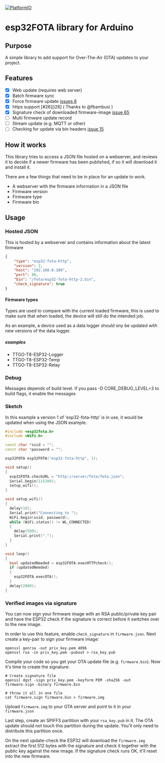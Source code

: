 [![PlatformIO](https://github.com/chrisjoyce911/esp32FOTA/workflows/PlatformIO/badge.svg)](https://github.com/chrisjoyce911/esp32FOTA/actions/)

# esp32FOTA library for Arduino

## Purpose

A simple library to add support for Over-The-Air (OTA) updates to your project.

## Features

- [x] Web update (requires web server)
- [x] Batch firmware sync
- [x] Force firmware update [issues 8]
- [x] https support [#26][i26] ( Thanks to @fbambusi )
- [x] Signature check of downloaded firmware-image [issue 65]
- [ ] Multi firmware update record
- [ ] Stream update (e.g. MQTT or other)
- [ ] Checking for update via bin headers [issue 15]

## How it works

This library tries to access a JSON file hosted on a webserver, and reviews it to decide if a newer firmware has been published, if so it will download it and install it.

There are a few things that need to be in place for an update to work.

- A webserver with the firmware information in a JSON file
- Firmware version
- Firmware type
- Firmware bin

## Usage

### Hosted JSON

This is hosted by a webserver and contains information about the latest firmware

```json
{
    "type": "esp32-fota-http",
    "version": 2,
    "host": "192.168.0.100",
    "port": 80,
    "bin": "/fota/esp32-fota-http-2.bin",
    "check_signature": true
}
```

#### Firmware types

Types are used to compare with the current loaded firmware, this is used to make sure that when loaded, the device will still do the intended job.

As an example, a device used as a data logger should ony be updated with new versions of the data logger.

##### examples

- TTGO-T8-ESP32-Logger
- TTGO-T8-ESP32-Temp
- TTGO-T8-ESP32-Relay


### Debug

Messages depends of build level. If you pass -D CORE_DEBUG_LEVEL=3 to build flags, it enable the messages

### Sketch

In this example a version 1  of 'esp32-fota-http' is in use, it would be updated when using the JSON example.

```cpp
#include <esp32fota.h>
#include <WiFi.h>

const char *ssid = "";
const char *password = "";

esp32FOTA esp32FOTA("esp32-fota-http", 1);

void setup()
{
  esp32FOTA.checkURL = "http://server/fota/fota.json";
  Serial.begin(115200);
  setup_wifi();
}

void setup_wifi()
{
  delay(10);
  Serial.print("Connecting to ");
  WiFi.begin(ssid, password);
  while (WiFi.status() != WL_CONNECTED)
  {
    delay(500);
    Serial.print(".");
  }
}

void loop()
{
  bool updatedNeeded = esp32FOTA.execHTTPcheck();
  if (updatedNeeded)
  {
    esp32FOTA.execOTA();
  }
  delay(2000);
}
```
### Verified images via signature

You can now sign your firmware image with an RSA public/private key pair and have the ESP32 check if the signature is correct before
it switches over to the new image.

In order to use this feature, enable `check_signature` in `firmware.json`. Next create a key-pair to sign your firmware image:
```
openssl genrsa -out priv_key.pem 4096
openssl rsa -in priv_key.pem -pubout > rsa_key.pub
```

Compile your code so you get your OTA update file (e.g. `firmware.bin`). Now it's time to create the signature:
```
# Create signature file
openssl dgst -sign priv_key.pem -keyform PEM -sha256 -out firmware.sign -binary firmware.bin

# throw it all in one file
cat firmware.sign firmware.bin > firmware.img
```

Upload `firmware.img` to your OTA server and point to it in your `firmware.json`

Last step, create an SPIFFS partition with your `rsa_key.pub` in it. The OTA update should not touch this partition during the update. You'll only need to distribute this partition once.

On the next update-check the ESP32 will download the `firmware.img` extract the first 512 bytes with the signature and check it together with the public key against the new image. If the signature check runs OK, it'll reset into the new firmware.


[issue 15]: https://github.com/chrisjoyce911/esp32FOTA/issues/15
[issues 8]: https://github.com/chrisjoyce911/esp32FOTA/issues/8
[issue 65]: https://github.com/chrisjoyce911/esp32FOTA/issues/65
